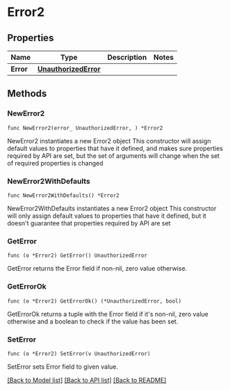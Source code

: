 # Error2

## Properties

Name | Type | Description | Notes
------------ | ------------- | ------------- | -------------
**Error** | [**UnauthorizedError**](UnauthorizedError.md) |  | 

## Methods

### NewError2

`func NewError2(error_ UnauthorizedError, ) *Error2`

NewError2 instantiates a new Error2 object
This constructor will assign default values to properties that have it defined,
and makes sure properties required by API are set, but the set of arguments
will change when the set of required properties is changed

### NewError2WithDefaults

`func NewError2WithDefaults() *Error2`

NewError2WithDefaults instantiates a new Error2 object
This constructor will only assign default values to properties that have it defined,
but it doesn't guarantee that properties required by API are set

### GetError

`func (o *Error2) GetError() UnauthorizedError`

GetError returns the Error field if non-nil, zero value otherwise.

### GetErrorOk

`func (o *Error2) GetErrorOk() (*UnauthorizedError, bool)`

GetErrorOk returns a tuple with the Error field if it's non-nil, zero value otherwise
and a boolean to check if the value has been set.

### SetError

`func (o *Error2) SetError(v UnauthorizedError)`

SetError sets Error field to given value.



[[Back to Model list]](../README.md#documentation-for-models) [[Back to API list]](../README.md#documentation-for-api-endpoints) [[Back to README]](../README.md)


